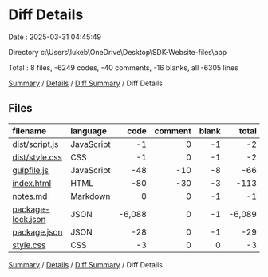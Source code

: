 # Diff Details

Date : 2025-03-31 04:45:49

Directory c:\\Users\\lukeb\\OneDrive\\Desktop\\SDK-Website-files\\app

Total : 8 files,  -6249 codes, -40 comments, -16 blanks, all -6305 lines

[Summary](results.md) / [Details](details.md) / [Diff Summary](diff.md) / Diff Details

## Files
| filename | language | code | comment | blank | total |
| :--- | :--- | ---: | ---: | ---: | ---: |
| [dist/script.js](/dist/script.js) | JavaScript | -1 | 0 | -1 | -2 |
| [dist/style.css](/dist/style.css) | CSS | -1 | 0 | -1 | -2 |
| [gulpfile.js](/gulpfile.js) | JavaScript | -48 | -10 | -8 | -66 |
| [index.html](/index.html) | HTML | -80 | -30 | -3 | -113 |
| [notes.md](/notes.md) | Markdown | 0 | 0 | -1 | -1 |
| [package-lock.json](/package-lock.json) | JSON | -6,088 | 0 | -1 | -6,089 |
| [package.json](/package.json) | JSON | -28 | 0 | -1 | -29 |
| [style.css](/style.css) | CSS | -3 | 0 | 0 | -3 |

[Summary](results.md) / [Details](details.md) / [Diff Summary](diff.md) / Diff Details
